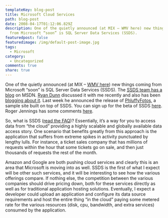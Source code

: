 ```yaml
---
templateKey: blog-post
title: Microsoft Cloud Services
path: blog-post
date: 2008-04-17T01:12:06.829Z
description: One of the quietly announced (at MIX – WMV here) new things coming
  from Microsoft “soon” is SQL Server Data Services (SSDS).
featuredpost: false
featuredimage: /img/default-post-image.jpg
tags:
  - Microsoft
category:
  - Uncategorized
comments: true
share: true
---
```

<!--StartFragment-->

One of the quietly announced (at MIX – [WMV here](http://msstudios.vo.llnwd.net/o21/mix08/08_WMVs/BT05.wmv)) new things coming from Microsoft “soon” is SQL Server Data Services (SSDS). The [SSDS team has a blog](http://blogs.msdn.com/ssds) on MSDN. [Ryan Dunn](http://dunnry.com/blog) discussed it with me recently and also has been [blogging about it](http://www.dunnry.com/blog/IntroducingSQLServerDataServices.aspx). Last week he announced the release of [PhluffyFotos](http://dunnry.com/blog/PhluffyFotosSampleAvailable.aspx), a sample site built on top of SSDS. You can sign up for the beta of SSDS [here](http://www.microsoft.com/sql/dataservices/default.mspx). Roger Jennings has some comments [here](http://oakleafblog.blogspot.com/2008/03/sql-server-data-services-to-deliver.html).

So, what is SSDS ([read the FAQ](http://www.microsoft.com/sql/dataservices/faq.mspx))? Essentially, it’s a way for you to access data from “the cloud” providing a highly scalable and globally available data access story. One scenario that benefits greatly from this approach is the application that suffers from extreme spikes in activity punctuated by lengthy lulls. For instance, a ticket sales company that has millions of requests within the hour that some tickets go on sale, and then just thousands of requests the rest of the month.

Amazon and Google are both pushing cloud services and clearly this is an area that Microsoft is moving into as well. SSDS is the first of what I expect will be other such services, and it will be interesting to see how the various offerings compare. If nothing else, the competition between the various companies should drive pricing down, both for these services directly as well as for traditional application hosting solutions. Eventually, I expect a developer could upload an application and configure its data source requirements and host the entire thing “in the cloud” paying some metered rate for the various resources (disk, cpu, bandwidth, and extra services) consumed by the application.

<!--EndFragment-->